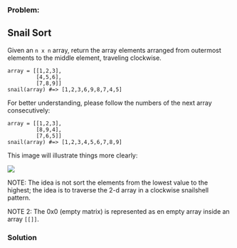 ### Problem:
<h2 id="snail-sort">Snail Sort</h2>
<p>Given an <code>n x n</code> array, return the array elements arranged from outermost elements to the middle element, traveling clockwise.</p>
<pre><code>array = [[1,2,3],
         [4,5,6],
         [7,8,9]]
snail(array) #=&gt; [1,2,3,6,9,8,7,4,5]</code></pre><p>For better understanding, please follow the numbers of the next array consecutively:</p>
<pre><code>array = [[1,2,3],
         [8,9,4],
         [7,6,5]]
snail(array) #=&gt; [1,2,3,4,5,6,7,8,9]</code></pre><p>This image will illustrate things more clearly:</p>
<img src="http://www.haan.lu/files/2513/8347/2456/snail.png">

<p>NOTE: The idea is not sort the elements from the lowest value to the highest; the idea is to traverse the 2-d array in a clockwise snailshell pattern.</p>
<p>NOTE 2: The 0x0 (empty matrix) is represented as en empty array inside an array <code>[[]]</code>.</p>

### Solution